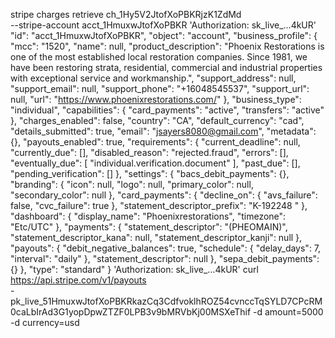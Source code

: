 stripe charges retrieve ch_1Hy5V2JtofXoPBKRjzK1ZdMd \
    --stripe-account acct_1HmuxwJtofXoPBKR
'Authorization: sk_live_...4kUR'
 "id": "acct_1HmuxwJtofXoPBKR",
  "object": "account",
  "business_profile": {
    "mcc": "1520",
    "name": null,
    "product_description": "Phoenix Restorations is one of the most established local restoration companies.  Since 1981, we have been restoring strata, residential, commercial and industrial properties with exceptional service and workmanship.",
    "support_address": null,
    "support_email": null,
    "support_phone": "+16048545537",
    "support_url": null,
    "url": "https://www.phoenixrestorations.com/"
  },
  "business_type": "individual",
  "capabilities": {
    "card_payments": "active",
    "transfers": "active"
  },
  "charges_enabled": false,
  "country": "CA",
  "default_currency": "cad",
  "details_submitted": true,
  "email": "jsayers8080@gmail.com",
  "metadata": {},
  "payouts_enabled": true,
  "requirements": {
    "current_deadline": null,
    "currently_due": [],
    "disabled_reason": "rejected.fraud",
    "errors": [],
    "eventually_due": [
      "individual.verification.document"
    ],
    "past_due": [],
    "pending_verification": []
  },
  "settings": {
    "bacs_debit_payments": {},
    "branding": {
      "icon": null,
      "logo": null,
      "primary_color": null,
      "secondary_color": null
    },
    "card_payments": {
      "decline_on": {
        "avs_failure": false,
        "cvc_failure": true
      },
      "statement_descriptor_prefix": "K-192248 "
    },
    "dashboard": {
      "display_name": "Phoenixrestorations",
      "timezone": "Etc/UTC"
    },
    "payments": {
      "statement_descriptor": "(PHEOMAIN)",
      "statement_descriptor_kana": null,
      "statement_descriptor_kanji": null
    },
    "payouts": {
      "debit_negative_balances": true,
      "schedule": {
        "delay_days": 7,
        "interval": "daily"
      },
      "statement_descriptor": null
    },
    "sepa_debit_payments": {}
  },
  "type": "standard"
}
 'Authorization: sk_live_...4kUR'
curl https://api.stripe.com/v1/payouts \
  -pk_live_51HmuxwJtofXoPBKRkazCq3CdfvoklhROZ54cvnccTqSYLD7CPcRM0caLbIrAd3G1yopDpwZTZF0LPB3v9bMRVbKj00MSXeThif
  -d amount=5000 \
  -d currency=usd
  
